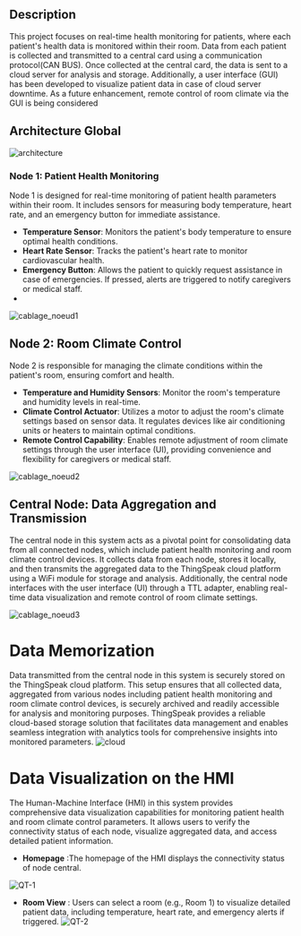 ## Description
This project focuses on real-time health monitoring for patients, where each patient's health data is monitored within their room. Data from each patient is collected and transmitted to a central card using a communication protocol(CAN BUS). Once collected at the central card, the data is sent to a cloud server for analysis and storage. Additionally, a user interface (GUI) has been developed to visualize patient data in case of cloud server downtime. As a future enhancement, remote control of room climate via the GUI is being considered
## Architecture Global

![architecture](https://github.com/WadiiGaied/Patient-Health-Monitoring-and-Room-Climate-Control-System/assets/171201731/05fd2b55-7483-4192-b1b0-fde3aa9b627a)

### Node 1: Patient Health Monitoring

Node 1 is designed for real-time monitoring of patient health parameters within their room. It includes sensors for measuring body temperature, heart rate, and an emergency button for immediate assistance.

- **Temperature Sensor**: Monitors the patient's body temperature to ensure optimal health conditions.
- **Heart Rate Sensor**: Tracks the patient's heart rate to monitor cardiovascular health.
- **Emergency Button**: Allows the patient to quickly request assistance in case of emergencies. If pressed, alerts are triggered to notify caregivers or medical staff.
- 
![cablage_noeud1](https://github.com/WadiiGaied/Patient-Health-Monitoring-and-Room-Climate-Control-System/assets/171201731/e325f542-e5ed-48d0-af3e-02d37a800a83)

## Node 2: Room Climate Control

Node 2 is responsible for managing the climate conditions within the patient's room, ensuring comfort and health.

- **Temperature and Humidity Sensors**: Monitor the room's temperature and humidity levels in real-time.
- **Climate Control Actuator**: Utilizes a motor to adjust the room's climate settings based on sensor data. It regulates devices like air conditioning units or heaters to maintain optimal conditions.
- **Remote Control Capability**: Enables remote adjustment of room climate settings through the user interface (UI), providing convenience and flexibility for caregivers or medical staff.

![cablage_noeud2](https://github.com/WadiiGaied/Patient-Health-Monitoring-and-Room-Climate-Control-System/assets/171201731/ee03cabc-4341-47de-af49-904f0d78a382)

## Central Node: Data Aggregation and Transmission
The central node in this system acts as a pivotal point for consolidating data from all connected nodes, which include patient health monitoring and room climate control devices. It collects data from each node, stores it locally, and then transmits the aggregated data to the ThingSpeak cloud platform using a WiFi module for storage and analysis. Additionally, the central node interfaces with the user interface (UI) through a TTL adapter, enabling real-time data visualization and remote control of room climate settings.

![cablage_noeud3](https://github.com/WadiiGaied/Patient-Health-Monitoring-and-Room-Climate-Control-System/assets/171201731/aade7457-7d60-4102-b773-7f30eee73b6d)
# Data Memorization

Data transmitted from the central node in this system is securely stored on the ThingSpeak cloud platform. This setup ensures that all collected data, aggregated from various nodes including patient health monitoring and room climate control devices, is securely archived and readily accessible for analysis and monitoring purposes. ThingSpeak provides a reliable cloud-based storage solution that facilitates data management and enables seamless integration with analytics tools for comprehensive insights into monitored parameters.
![cloud](https://github.com/WadiiGaied/Patient-Health-Monitoring-and-Room-Climate-Control-System/assets/171201731/8acb038e-df8f-4edf-b922-37a61244c685)

# Data Visualization on the HMI

The Human-Machine Interface (HMI) in this system provides comprehensive data visualization capabilities for monitoring patient health and room climate control parameters. It allows users to verify the connectivity status of each node, visualize aggregated data, and access detailed patient information.
- **Homepage** :The homepage of the HMI displays the connectivity status of  node central.

![QT-1](https://github.com/WadiiGaied/Patient-Health-Monitoring-and-Room-Climate-Control-System/assets/171201731/9b917347-4a73-4da8-8e69-fca6e53a1b88)
- **Room View** : Users can select a room (e.g., Room 1) to visualize detailed patient data, including temperature, heart rate, and emergency alerts if triggered.
  ![QT-2](https://github.com/WadiiGaied/Patient-Health-Monitoring-and-Room-Climate-Control-System/assets/171201731/1aa56158-5eac-4201-a364-4ee0f7feb971)
